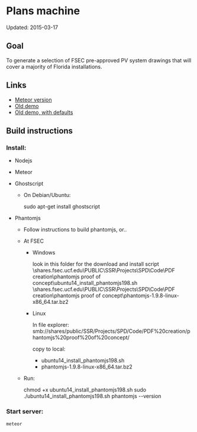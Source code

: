 # Plans machine
Updated: 2015-03-17

## Goal
To generate a selection of FSEC pre-approved PV system drawings that will cover a majority of Florida installations.

## Links

* [Meteor version](http://spd.fsec.ucf.edu/)
* [Old demo](http://kshowalter.github.io/plans_machine/)
* [Old demo, with defaults](http://kshowalter.github.io/plans_machine/?mode=dev)

## Build instructions

### Install:
  * Nodejs
  * Meteor

  * Ghostscript
    * On Debian/Ubuntu:

      sudo apt-get install ghostscript

  * Phantomjs
    * Follow instructions to build phantomjs, or..
    * At FSEC
      * Windows

        look in this folder for the download and install script
        \\shares.fsec.ucf.edu\PUBLIC\SSR\Projects\SPD\Code\PDF creation\phantomjs proof of concept\ubuntu14_install_phantomjs198.sh
        \\shares.fsec.ucf.edu\PUBLIC\SSR\Projects\SPD\Code\PDF creation\phantomjs proof of concept\phantomjs-1.9.8-linux-x86_64.tar.bz2

      * Linux

        In file explorer:
        smb://shares/public/SSR/Projects/SPD/Code/PDF%20creation/phantomjs%20proof%20of%20concept/

        copy to local:
        * ubuntu14_install_phantomjs198.sh
        * phantomjs-1.9.8-linux-x86_64.tar.bz2

    * Run:

      chmod +x ubuntu14_install_phantomjs198.sh
      sudo ./ubuntu14_install_phantomjs198.sh
      phantomjs --version

### Start server:

    meteor
